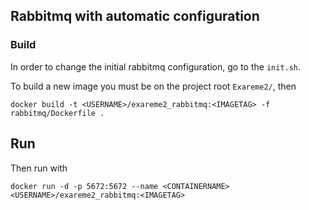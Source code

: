 ## Rabbitmq with automatic configuration

### Build

In order to change the initial rabbitmq configuration, go to the `init.sh`.

To build a new image you must be on the project root `Exareme2/`, then

```
docker build -t <USERNAME>/exareme2_rabbitmq:<IMAGETAG> -f rabbitmq/Dockerfile .
```

## Run

Then run with

```
docker run -d -p 5672:5672 --name <CONTAINERNAME> <USERNAME>/exareme2_rabbitmq:<IMAGETAG>
```
